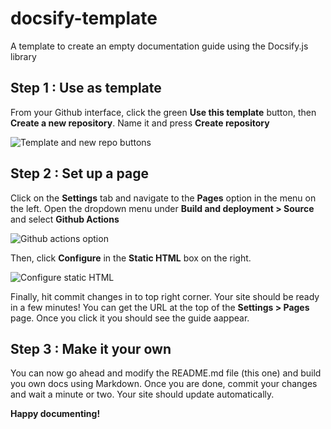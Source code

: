# docsify-template
A template to create an empty documentation guide using the Docsify.js library
## Step 1 : Use as template
From your Github interface, click the green **Use this template** button, then **Create a new repository**. Name it and press **Create repository**

![Template and new repo buttons](https://github.com/RaphBarniques/docsify-template/assets/94623626/57bd7fa0-82e6-4ba9-8442-44b8635a0b7e)

## Step 2 : Set up a page
Click on the **Settings** tab and navigate to the **Pages** option in the menu on the left. Open the dropdown menu under **Build and deployment > Source** and select **Github Actions**

![Github actions option](https://github.com/RaphBarniques/docsify-template/assets/94623626/eb8968b3-1ff3-4b41-a312-4571087a6541)

Then, click **Configure** in the **Static HTML** box on the right.

![Configure static HTML](https://github.com/RaphBarniques/docsify-template/assets/94623626/1afb238b-1547-4de7-b4b8-5c168662c4a4)

Finally, hit commit changes in to top right corner. Your site should be ready in a few minutes! You can get the URL at the top of the **Settings > Pages** page. Once you click it you should see the guide aappear.
## Step 3 : Make it your own
You can now go ahead and modify the README.md file (this one) and build you own docs using Markdown. Once you are done, commit your changes and wait a minute or two. Your site should update automatically.

**Happy documenting!**
